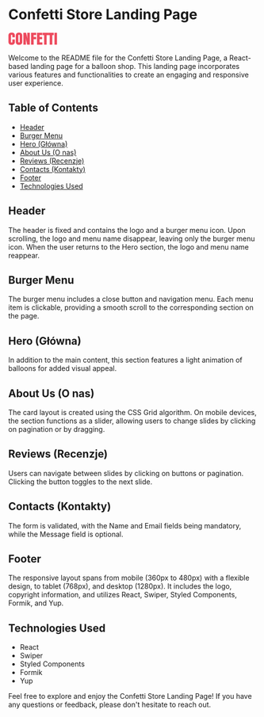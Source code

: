 # Confetti Store Landing Page

![Project Logo](./src/images/CONFETTI.png)

Welcome to the README file for the Confetti Store Landing Page, a React-based landing page for a balloon shop. This landing page incorporates various features and functionalities to create an engaging and responsive user experience.

## Table of Contents

- [Header](#header)
- [Burger Menu](#burger-menu)
- [Hero (Główna)](#hero-główna)
- [About Us (O nas)](#about-us-o-nas)
- [Reviews (Recenzje)](#reviews-recenzje)
- [Contacts (Kontakty)](#contacts-kontakty)
- [Footer](#footer)
- [Technologies Used](#technologies-used)

## Header

The header is fixed and contains the logo and a burger menu icon. Upon scrolling, the logo and menu name disappear, leaving only the burger menu icon. When the user returns to the Hero section, the logo and menu name reappear.

## Burger Menu

The burger menu includes a close button and navigation menu. Each menu item is clickable, providing a smooth scroll to the corresponding section on the page.

## Hero (Główna)

In addition to the main content, this section features a light animation of balloons for added visual appeal.

## About Us (O nas)

The card layout is created using the CSS Grid algorithm. On mobile devices, the section functions as a slider, allowing users to change slides by clicking on pagination or by dragging.

## Reviews (Recenzje)

Users can navigate between slides by clicking on buttons or pagination. Clicking the button toggles to the next slide.

## Contacts (Kontakty)

The form is validated, with the Name and Email fields being mandatory, while the Message field is optional.

## Footer

The responsive layout spans from mobile (360px to 480px) with a flexible design, to tablet (768px), and desktop (1280px). It includes the logo, copyright information, and utilizes React, Swiper, Styled Components, Formik, and Yup.

## Technologies Used

- React
- Swiper
- Styled Components
- Formik
- Yup

Feel free to explore and enjoy the Confetti Store Landing Page! If you have any questions or feedback, please don't hesitate to reach out.

